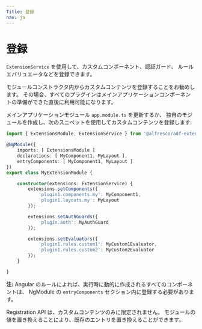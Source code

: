 ```yaml
---
Title: 登録
nav: ja
---
```


# 登録

`ExtensionService` を使用して、カスタムコンポーネント、認証ガード、
ルールエバリュエータなどを登録できます。

モジュールコンストラクタ内からカスタムコンテンツを登録することをお勧めします。
その場合、すべてのプラグインはメインアプリケーションコンポーネントの準備ができた直後に利用可能になります。

メインアプリケーションモジュール `app.module.ts` を更新するか、
独自のモジュールを作成し、次のスニペットを使用してカスタムコンテンツを登録します:

```ts
import { ExtensionsModule, ExtensionService } from '@alfresco/adf-extensions';

@NgModule({
    imports: [ ExtensionsModule ]
    declarations: [ MyComponent1, MyLayout ],
    entryComponents: [ MyComponent1, MyLayout ]
})
export class MyExtensionModule {

    constructor(extensions: ExtensionService) {
        extensions.setComponents({
            'plugin1.components.my': MyComponent1,
            'plugin1.layouts.my': MyLayout
        });

        extensions.setAuthGuards({
            'plugin.auth': MyAuthGuard
        });

        extensions.setEvaluators({
            'plugin1.rules.custom1': MyCustom1Evaluator,
            'plugin1.rules.custom2': MyCustom2Evaluator
        });
    }

}
```

**注:** Angular のルールによれば、実行時に動的に作成されるすべてのコンポーネントは、
NgModule の `entryComponents` セクション内に登録する必要があります。

Registration API は、カスタムコンテンツのみに限定されません。
モジュールの値を置き換えることにより、既存のエントリを置き換えることができます。
